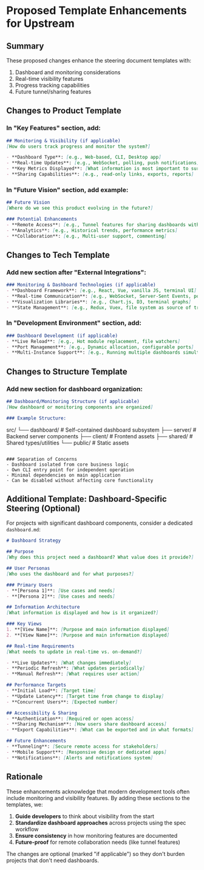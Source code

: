 # Proposed Template Enhancements for Upstream

## Summary

These proposed changes enhance the steering document templates with:
1. Dashboard and monitoring considerations
2. Real-time visibility features
3. Progress tracking capabilities
4. Future tunnel/sharing features

## Changes to Product Template

### In "Key Features" section, add:
```markdown
## Monitoring & Visibility (if applicable)
[How do users track progress and monitor the system?]

- **Dashboard Type**: [e.g., Web-based, CLI, Desktop app]
- **Real-time Updates**: [e.g., WebSocket, polling, push notifications]
- **Key Metrics Displayed**: [What information is most important to surface]
- **Sharing Capabilities**: [e.g., read-only links, exports, reports]
```

### In "Future Vision" section, add example:
```markdown
## Future Vision
[Where do we see this product evolving in the future?]

### Potential Enhancements
- **Remote Access**: [e.g., Tunnel features for sharing dashboards with stakeholders]
- **Analytics**: [e.g., Historical trends, performance metrics]
- **Collaboration**: [e.g., Multi-user support, commenting]
```

## Changes to Tech Template

### Add new section after "External Integrations":
```markdown
### Monitoring & Dashboard Technologies (if applicable)
- **Dashboard Framework**: [e.g., React, Vue, vanilla JS, terminal UI]
- **Real-time Communication**: [e.g., WebSocket, Server-Sent Events, polling]
- **Visualization Libraries**: [e.g., Chart.js, D3, terminal graphs]
- **State Management**: [e.g., Redux, Vuex, file system as source of truth]
```

### In "Development Environment" section, add:
```markdown
### Dashboard Development (if applicable)
- **Live Reload**: [e.g., Hot module replacement, file watchers]
- **Port Management**: [e.g., Dynamic allocation, configurable ports]
- **Multi-Instance Support**: [e.g., Running multiple dashboards simultaneously]
```

## Changes to Structure Template

### Add new section for dashboard organization:
```markdown
## Dashboard/Monitoring Structure (if applicable)
[How dashboard or monitoring components are organized]

### Example Structure:
```
src/
└── dashboard/          # Self-contained dashboard subsystem
    ├── server/        # Backend server components
    ├── client/        # Frontend assets
    ├── shared/        # Shared types/utilities
    └── public/        # Static assets
```

### Separation of Concerns
- Dashboard isolated from core business logic
- Own CLI entry point for independent operation
- Minimal dependencies on main application
- Can be disabled without affecting core functionality
```

## Additional Template: Dashboard-Specific Steering (Optional)

For projects with significant dashboard components, consider a dedicated `dashboard.md`:

```markdown
# Dashboard Strategy

## Purpose
[Why does this project need a dashboard? What value does it provide?]

## User Personas
[Who uses the dashboard and for what purposes?]

### Primary Users
- **[Persona 1]**: [Use cases and needs]
- **[Persona 2]**: [Use cases and needs]

## Information Architecture
[What information is displayed and how is it organized?]

### Key Views
1. **[View Name]**: [Purpose and main information displayed]
2. **[View Name]**: [Purpose and main information displayed]

## Real-time Requirements
[What needs to update in real-time vs. on-demand?]

- **Live Updates**: [What changes immediately]
- **Periodic Refresh**: [What updates periodically]
- **Manual Refresh**: [What requires user action]

## Performance Targets
- **Initial Load**: [Target time]
- **Update Latency**: [Target time from change to display]
- **Concurrent Users**: [Expected number]

## Accessibility & Sharing
- **Authentication**: [Required or open access]
- **Sharing Mechanism**: [How users share dashboard access]
- **Export Capabilities**: [What can be exported and in what formats]

## Future Enhancements
- **Tunneling**: [Secure remote access for stakeholders]
- **Mobile Support**: [Responsive design or dedicated apps]
- **Notifications**: [Alerts and notifications system]
```

## Rationale

These enhancements acknowledge that modern development tools often include monitoring and visibility features. By adding these sections to the templates, we:

1. **Guide developers** to think about visibility from the start
2. **Standardize dashboard approaches** across projects using the spec workflow
3. **Ensure consistency** in how monitoring features are documented
4. **Future-proof** for remote collaboration needs (like tunnel features)

The changes are optional (marked "if applicable") so they don't burden projects that don't need dashboards.